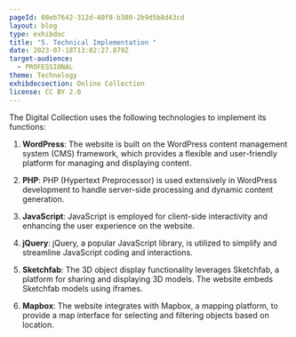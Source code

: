 ```yaml
---
pageId: 08eb7642-312d-40f8-b380-2b9d5b8d43cd
layout: blog
type: exhibdoc
title: "5. Technical Implementation "
date: 2023-07-18T13:02:27.879Z
target-audience:
  - PROFESSIONAL
theme: Technology
exhibdocsection: Online Collection
license: CC BY 2.0
---
```

The Digital Collection uses the following technologies to implement its functions:

1. **WordPress**: The website is built on the WordPress content management system (CMS) framework, which provides a flexible and user-friendly platform for managing and displaying content.

2. **PHP**: PHP (Hypertext Preprocessor) is used extensively in WordPress development to handle server-side processing and dynamic content generation.

3. **JavaScript**: JavaScript is employed for client-side interactivity and enhancing the user experience on the website. 

4.  **jQuery**: jQuery, a popular JavaScript library, is utilized to simplify and streamline JavaScript coding and interactions.

5. **Sketchfab**: The 3D object display functionality leverages Sketchfab, a platform for sharing and displaying 3D models. The website embeds Sketchfab models using iframes.

6. **Mapbox**: The website integrates with Mapbox, a mapping platform, to provide a map interface for selecting and filtering objects based on location.